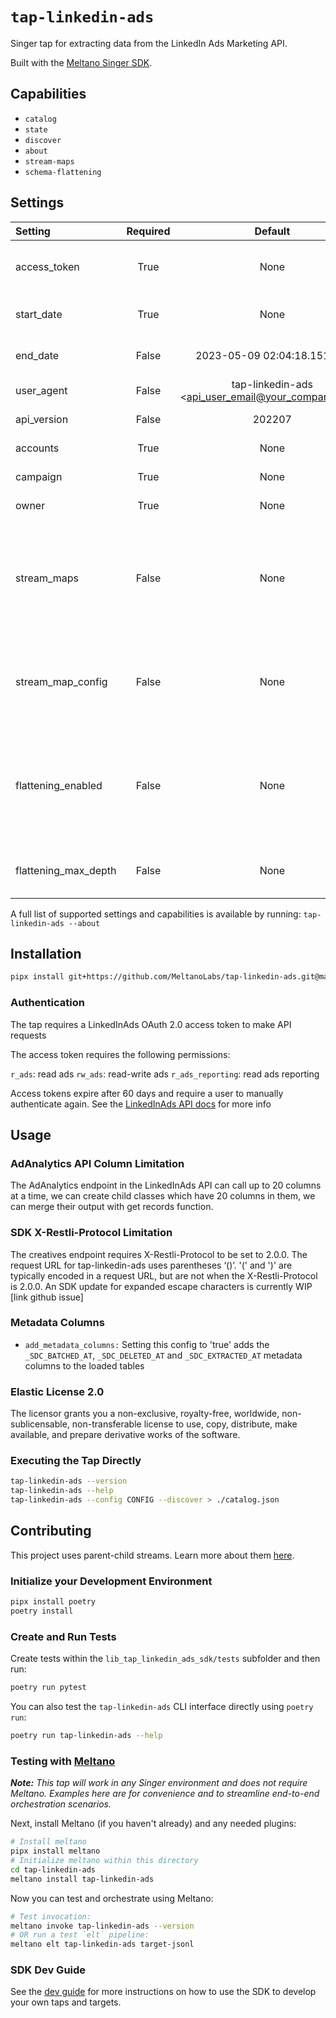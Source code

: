 # `tap-linkedin-ads`

Singer tap for extracting data from the LinkedIn Ads Marketing API.

Built with the [Meltano Singer SDK](https://sdk.meltano.com).

## Capabilities

* `catalog`
* `state`
* `discover`
* `about`
* `stream-maps`
* `schema-flattening`

## Settings

| Setting             | Required | Default | Description |
|:--------------------|:--------:|:-------:|:------------|
| access_token        | True     | None    | The token to authenticate against the API service |
| start_date          | True     | None    | The earliest record date to sync |
| end_date            | False    | 2023-05-09 02:04:18.151589 | The latest record date to sync |
| user_agent          | False    | tap-linkedin-ads <api_user_email@your_company.com> | API ID      |
| api_version         | False    | 202207  | LinkedInAds API Version |
| accounts            | True     | None    | LinkedInAds Account ID |
| campaign            | True     | None    | LinkedInAds Campaign ID |
| owner               | True     | None    | LinkedInAds Owner ID |
| stream_maps         | False    | None    | Config object for stream maps capability. For more information check out [Stream Maps](https://sdk.meltano.com/en/latest/stream_maps.html). |
| stream_map_config   | False    | None    | User-defined config values to be used within map expressions. |
| flattening_enabled  | False    | None    | 'True' to enable schema flattening and automatically expand nested properties. |
| flattening_max_depth| False    | None    | The max depth to flatten schemas. |

A full list of supported settings and capabilities is available by running: `tap-linkedin-ads --about`


## Installation

```bash
pipx install git+https://github.com/MeltanoLabs/tap-linkedin-ads.git@main
```
### Authentication

The tap requires a LinkedInAds OAuth 2.0 access token to make API requests

The access token requires the following permissions:

```r_ads```: read ads
```rw_ads```: read-write ads
```r_ads_reporting```: read ads reporting

Access tokens expire after 60 days and require a user to manually authenticate
again. See the [LinkedInAds API docs](https://learn.microsoft.com/en-us/linkedin/shared/authentication/postman-getting-started) for more info

## Usage

### AdAnalytics API Column Limitation

The AdAnalytics endpoint in the LinkedInAds API can call up to 20 columns at a time, we can create child classes which have 20 columns in them, we can merge their output with get records function.

### SDK X-Restli-Protocol Limitation

The creatives endpoint requires X-Restli-Protocol to be set to 2.0.0. The request URL for tap-linkedin-ads uses parentheses ‘()’. '(' and ')' are typically
encoded in a request URL, but are not when the X-Restli-Protocol is 2.0.0. An SDK update for expanded escape characters is currently WIP [link github issue]


### Metadata Columns

- `add_metadata_columns:` Setting this config to 'true' adds the `_SDC_BATCHED_AT`, `_SDC_DELETED_AT` and `_SDC_EXTRACTED_AT` metadata columns to the loaded tables

### Elastic License 2.0

The licensor grants you a non-exclusive, royalty-free, worldwide, non-sublicensable, non-transferable license to use, copy, distribute, make available, and prepare derivative works of the software.

### Executing the Tap Directly

```bash
tap-linkedin-ads --version
tap-linkedin-ads --help
tap-linkedin-ads --config CONFIG --discover > ./catalog.json
```

## Contributing

This project uses parent-child streams. Learn more about them [here](https://gitlab.com/meltano/sdk/-/blob/main/docs/parent_streams.md).

### Initialize your Development Environment

```bash
pipx install poetry
poetry install
```

### Create and Run Tests

Create tests within the `lib_tap_linkedin_ads_sdk/tests` subfolder and
  then run:

```bash
poetry run pytest
```

You can also test the `tap-linkedin-ads` CLI interface directly using `poetry run`:

```bash
poetry run tap-linkedin-ads --help
```

### Testing with [Meltano](https://www.meltano.com)

_**Note:** This tap will work in any Singer environment and does not require Meltano.
Examples here are for convenience and to streamline end-to-end orchestration scenarios._

Next, install Meltano (if you haven't already) and any needed plugins:

```bash
# Install meltano
pipx install meltano
# Initialize meltano within this directory
cd tap-linkedin-ads
meltano install tap-linkedin-ads
```

Now you can test and orchestrate using Meltano:

```bash
# Test invocation:
meltano invoke tap-linkedin-ads --version
# OR run a test `elt` pipeline:
meltano elt tap-linkedin-ads target-jsonl
```

### SDK Dev Guide

See the [dev guide](https://sdk.meltano.com/en/latest/dev_guide.html) for more instructions on how to use the SDK to
develop your own taps and targets.
